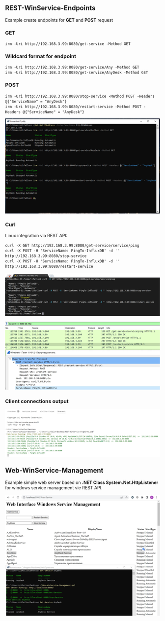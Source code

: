 ## REST-WinService-Endpoints

Example create endpoints for **GET** and **POST** request

### GET

`irm -Uri http://192.168.3.99:8080/get-service -Method GET`

### Wildcard format for endpoint

`irm -Uri http://192.168.3.99:8080/get-service/Any -Method GET` \
`irm -Uri http://192.168.3.99:8080/get-service/AnyDesk -Method GET`

### POST

`irm -Uri http://192.168.3.99:8080/stop-service -Method POST -Headers @{"ServiceName" = "AnyDesk"}` \
`irm -Uri http://192.168.3.99:8080/restart-service -Method POST -Headers @{"ServiceName" = "AnyDesk"}`

![Image alt](https://github.com/Lifailon/PS-REST-Endpoints/blob/rsa/screen/REST-WinService-Endpoints.jpg)

### Curl

Linux integration via REST API:

`curl -X GET http://192.168.3.99:8080/get-service/service/ping` \
`curl -X POST -H 'ServiceName: PingTo-InfluxDB' -d '' http://192.168.3.99:8080/stop-service` \
`curl -X POST -H 'ServiceName: PingTo-InfluxDB' -d '' http://192.168.3.99:8080/restart-service`

![Image alt](https://github.com/Lifailon/PS-REST-Endpoints/blob/rsa/screen/REST-Curl.jpg)

![Image alt](https://github.com/Lifailon/PS-REST-Endpoints/blob/rsa/screen/Wireshark-show.jpg)

### Client connections output

![Image alt](https://github.com/Lifailon/PS-REST-Endpoints/blob/rsa/screen/REST-Connections.jpg)

## Web-WinService-Management

Example simple web server based on **.NET Class System.Net.HttpListener** for windows service management vie REST API.

![Image alt](https://github.com/Lifailon/PS-REST-Endpoints/blob/rsa/screen/Web-WinService-Management.jpg)
